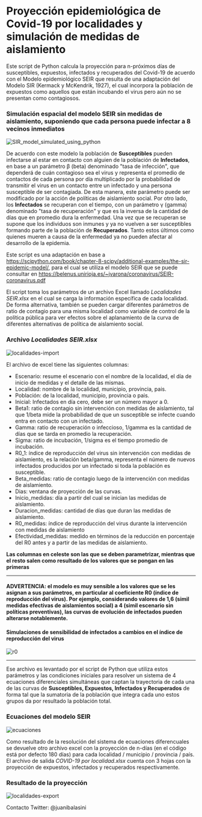 # Proyección epidemiológica de Covid-19 por localidades y simulación de medidas de aislamiento
Este script de Python calcula la proyección para n-próximos días de susceptibles, expuestos, infectados y recuperados del Covid-19 de acuerdo con el Modelo epidemiológico SEIR que resulta de una adaptación del Modelo SIR (Kermack y McKendrik, 1927), el cual incorpora la población de expuestos como aquellos que están incubando el virus pero aún no se presentan como contagiosos.

### Simulación espacial del modelo SEIR sin medidas de aislamiento, suponiendo que cada persona puede infectar a 8 vecinos inmediatos
![SIR_model_simulated_using_python](https://user-images.githubusercontent.com/20490811/77556419-4251de00-6e97-11ea-92b2-2d85a731cb45.gif)

De acuerdo con este modelo la población de **Susceptibles** pueden infectarse al estar en contacto con alguien de la población de **Infectados**, en base a un parámetro β (beta) denominado "tasa de infección", que dependerá de cuán contagioso sea el virus y representa el promedio de contactos de cada persona por día multiplicado por la probabilidad de transmitir el virus en un contacto entre un infectado y una persona susceptible de ser contagiada. De esta manera, este parámetro puede ser modificado por la acción de políticas de aislamiento social. Por otro lado, los **Infectados** se recuperan con el tiempo, con un parámetro γ (gamma) denominado "tasa de recuperación" y que es la inversa de la cantidad de días que en promedio dura la enfermedad. Una vez que se recuperan se supone que los individuos son inmunes y ya no vuelven a ser susceptibles formando parte de la población de **Recuperados**. Tanto estos últimos como quienes mueren a causa de la enfermedad ya no pueden afectar al desarrollo de la epidemia. 

Este script es una adaptación en base a https://scipython.com/book/chapter-8-scipy/additional-examples/the-sir-epidemic-model/, para el cual se utiliza el modelo SEIR que se puede consultar en https://belenus.unirioja.es/~jvarona/coronavirus/SEIR-coronavirus.pdf

El script toma los parámetros de un archivo Excel llamado *Localidades SEIR.xlsx* en el cual se carga la información específica de cada localidad. De forma alternativa, también se pueden cargar diferentes parámetros de ratio de contagio para una misma localidad como variable de control de la política pública para ver efectos sobre el aplanamiento de la curva de diferentes alternativas de política de aislamiento social.

### Archivo *Localidades SEIR.xlsx*
![localidades-import](https://user-images.githubusercontent.com/20490811/77917399-e9a48b80-7270-11ea-9666-78f8b44d4c34.JPG)

El archivo de excel tiene las siguientes columnas:

- Escenario: resume el escenario con el nombre de la localidad, el día de inicio de medidas y el detalle de las mismas. 
- Localidad: nombre de la localidad, municipio, provincia, pais. 
- Población: de la localidad, municipio, provincia o pais.
- Inicial: Infectados en día cero, debe ser un número mayor a 0.
- Beta1: ratio de contagio sin intervención con medidas de aislamiento, tal que 1/beta mide la probabilidad de que un susceptible se infecte cuando entra en contacto con un infectado. 
- Gamma: ratio de recuperación o infeccioso, 1/gamma es la cantidad de días que se tarda en promedio la recuperación.
- Sigma: ratio de incubación, 1/sigma es el tiempo promedio de incubación.
- R0_1: índice de reproducción del virus sin intervención con medidas de aislamiento, es la relación beta/gamma, representa el número de nuevos infectados producidos por un infectado si toda la población es susceptible.
- Beta_medidas: ratio de contagio luego de la intervención con medidas de aislamiento.
- Dias: ventana de proyección de las curvas.
- Inicio_medidas: día a partir del cual se inician las medidas de aislamiento.
- Duracion_medidas: cantidad de días que duran las medidas de aislamiento.
- R0_medidas: índice de reproducción del virus durante la intervención con medidas de aislamiento
- Efectividad_medidas: medido en términos de la reducción en porcentaje del R0 antes y a partir de las medidas de aislamiento. 

**Las columnas en celeste son las que se deben parametrizar, mientras que el resto salen como resultado de los valores que se pongan en las primeras**

***
#### ADVERTENCIA: el modelo es muy sensible a los valores que se les asignan a sus parámetros, en particular al coeficiente R0 (índice de reproducción del virus). Por ejemplo, considerando valores de 1,6 (simil medidas efectivas de aislamientos social) a 4 (simil escenario sin políticas preventivas), las curvas de evolución de infectados pueden alterarse notablemente. 
#### Simulaciones de sensibilidad de infectados a cambios en el índice de reproducción del virus
![r0](https://user-images.githubusercontent.com/20490811/77917954-98e16280-7271-11ea-821a-ef45a0f2f46f.JPG)
***

Ese archivo es levantado por el script de Python que utiliza estos parámetros y las condiciones iniciales para resolver un sistema de 4 ecuaciones diferenciales simultáneas que captan la trayectoria de cada una de las curvas de **Susceptibles, Expuestos, Infectados y Recuperados** de forma tal que la sumatoria de la población que integra cada uno estos grupos da por resultado la población total.

### Ecuaciones del modelo SEIR
![ecuaciones](https://user-images.githubusercontent.com/20490811/77480037-b2148a00-6dff-11ea-90de-99ea4d89e316.JPG)

Como resultado de la resolución del sistema de ecuaciones diferencuales se devuelve otro archivo excel con la proyección de n-días (en el código está por defecto 180 días) para cada localidad / municipio / provincia / país. El archivo de salida *COVID-19 por localidad.xlsx* cuenta con 3 hojas con la proyección de expuestos, infectados y recuperados respectivamente.

### Resultado de la proyección
![localidades-export](https://user-images.githubusercontent.com/20490811/77917412-ee693f80-7270-11ea-9409-6da179a0d687.JPG)

Contacto Twitter: @juanibalasini
